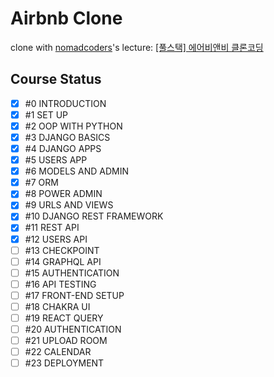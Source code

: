 # Airbnb Clone

clone with [nomadcoders](https://github.com/serranoarevalo)'s lecture: [[풀스택] 에어비앤비 클론코딩](https://nomadcoders.co/airbnb-clone)

## Course Status

- [x] #0 INTRODUCTION
- [x] #1 SET UP
- [x] #2 OOP WITH PYTHON
- [x] #3 DJANGO BASICS
- [x] #4 DJANGO APPS
- [x] #5 USERS APP
- [x] #6 MODELS AND ADMIN
- [x] #7 ORM
- [x] #8 POWER ADMIN
- [x] #9 URLS AND VIEWS
- [x] #10 DJANGO REST FRAMEWORK
- [x] #11 REST API
- [x] #12 USERS API
- [ ] #13 CHECKPOINT
- [ ] #14 GRAPHQL API
- [ ] #15 AUTHENTICATION
- [ ] #16 API TESTING
- [ ] #17 FRONT-END SETUP
- [ ] #18 CHAKRA UI
- [ ] #19 REACT QUERY
- [ ] #20 AUTHENTICATION
- [ ] #21 UPLOAD ROOM
- [ ] #22 CALENDAR
- [ ] #23 DEPLOYMENT
